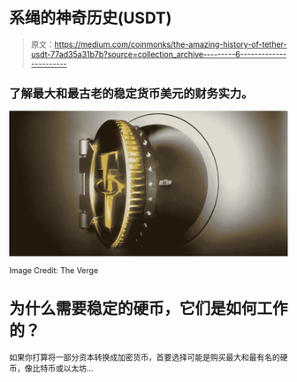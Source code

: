# 系绳的神奇历史(USDT)

> 原文：<https://medium.com/coinmonks/the-amazing-history-of-tether-usdt-77ad35a31b7b?source=collection_archive---------6----------------------->

## 了解最大和最古老的稳定货币美元的财务实力。

![](img/660abc1b4fa245543eff7fbc631e3ccc.png)

Image Credit: The Verge

# 为什么需要稳定的硬币，它们是如何工作的？

如果你打算将一部分资本转换成加密货币，首要选择可能是购买最大和最有名的硬币，像比特币或以太坊…